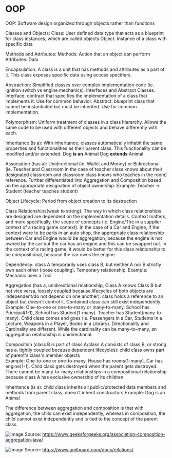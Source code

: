 # OOP

OOP: Software design organized through objects rather than functions

Classes and Objects:
Class: User defined data type that acts as a blueprint for class instances, which are called objects
Object: Instance of a class with specific data

Methods and Attributes:
Methods: Action that an object can perform
Attributes: Data

Encapsulation:
A class is a unit that has methods and attributes as a part of it. This class exposes specific data using access specifiers.

Abstraction:
Simplified classes over complex implementation code (ie. ignition switch vs engine mechanics). Interfaces and Abstract Classes.
Interface: contract that specifies the implementation of a class that implements it. Use for common behavior.
Abstract: blueprint class that cannot be instantiated but must be inherited. Use for common implementation.

Polymorphism:
Uniform treatment of classes in a class hierarchy. Allows the same code to be used with different objects and behave differently with each.

Inheritance (is a):
With inheritance, classes automatically inhabit the same properties and functionalities as their parent class. This functionality can be modified and/or extended.
Dog **is an** Animal
Dog **extends** Animal

Association (has a):
Unidirectional (ie. Wallet and Money) or Bidirectional (ie. Teacher and Classroom in the case of teacher class knows about their designated classroom and classroom class knows who teaches in the room) reference. Further differentiated into Aggregation and Composition based on the appropriate designation of object ownership.
Example: Teacher -> Student (teacher teaches student)

Object Lifecycle:
Period from object creation to its destruction

Class Relationships(weak to strong):
The way in which class relationships are designed are dependent on the implementation details. Context matters, and more specifically, the scope of concepts (ie. Engine/Tire in a supplier context of a racing game context). In the case of a Car and Engine, if the context were to be parts in an auto shop, the appropriate class relationship between Car and Engine would be aggregation, because the engine is not owned by the car but the car has an engine and this can be swapped out. In the context of a racing game, it would be better for this class relationship to be compositional, because the car owns the engine.

Dependency: class A temporarily uses class B, but neither A nor B strictly own each other (loose coupling). Temporary relationship.
Example: Mechanic uses a Tool

Aggregation (has a, unidirectional relationship, Class A knows Class B but not vice versa, loosely coupled because lifecycles of both objects are independent/do not depend on one another): class holds a reference to an object but doesn't control it. Contained class can still exist independently. 
Example: One-to-one or one-to-many or many-to-many. School has Principal(1-1), School has Student(1-many). Teacher has Student(many-to-many). Child class comes and goes (ie. Passengers in a Car, Students in a Lecture, Weapons in a Player, Books in a Library). Directionality and Cardinality are different. While the cardinality can be many-to-many, an aggregation relationship is unidirectional.

Composition (class B is part of class A/class A consists of class B, or strong has a, tightly coupled because dependent lifecycles): child class owns part of parent's class's member objects  
Example: One-to-one or one-to-many. House has rooms(1-many). Car has engine(1-1). Child class gets destroyed when the parent gets destroyed. There cannot be many-to-many relationships in a compositional relationship because class A has exclusive ownership of its children. 

Inheritance (is a): child class inherits all public/protected data members and methods from parent class, doesn't inherit constructors
Example: Dog is an Animal

The difference between aggregation and composition is that with aggregation, the child can exist independently, whereas in composition, the child cannot exist independently and is tied to the concept of the parent class.

![image](https://github.com/user-attachments/assets/fa493c6c-0440-41cb-9f51-8360aaf67541)
Source: https://www.geeksforgeeks.org/association-composition-aggregation-java/

![image](https://github.com/user-attachments/assets/98e11fab-7e1c-4eaa-a825-e0285a169ab8)
Source: https://www.umlboard.com/docs/relations/

